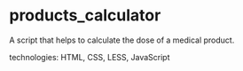 # products_calculator

A script that helps to calculate the dose of a medical product.

technologies: HTML, CSS, LESS, JavaScript
